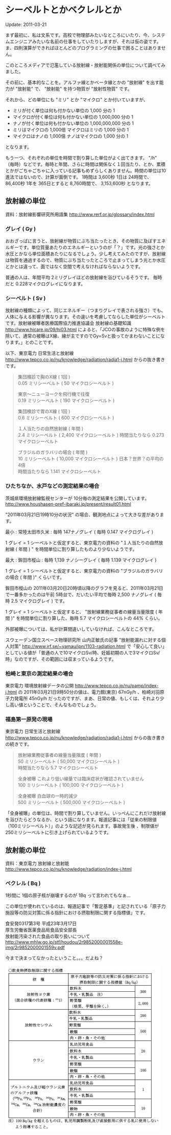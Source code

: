 # シーベルトとかベクレルとか

Update: 2011-03-21

まず最初に、私は文系です。高校で物理部みたいなところにいたり、今、システムエンジニアみたいな名前の仕事をしていたりしますが、それは仮の姿です。ま、四則演算ができればほとんどのプログラミングの仕事で困ることはありません。

このところメディアで氾濫している放射線・放射能関係の単位について調べてみました。

その前に、基本的なことを。アルファ線とかベータ線とかの "放射線" を出す能力が "放射能" で、 "放射能" を持つ物質が "放射性物質" です。

それから、どの単位にも "ミリ" とか "マイクロ" とか付いていますが、

- ミリが付く単位は何も付かない単位の 1,000 分の 1
- マイクロが付く単位は何も付かない単位の 1,000,000 分の 1
- ナノが付く単位は何も付かない単位の 1,000,000,000 分の 1
- ミリはマイクロの 1,000倍 マイクロはミリの 1,000 分の 1
- マイクロはナノの 1,000倍 ナノはマイクロの 1,000 分の 1

となります。

もう一つ、それぞれの単位を時間で割り算した単位がよく出てきます。 "/h" （毎時）などです。毎時と年間、さらに時間は関係なく１回当たり、とか、累積とかがごちゃごちゃに入っている記事もめずらしくありません。時間の単位は10進法ではないので、計算が面倒です。
1時間は 3,600秒
1日は 24時間で、 86,400秒
1年を 365日とすると 8,760時間で、 3,153,600秒
となります。

## 放射線の単位

資料：放射線影響研究所用語集
http://www.rerf.or.jp/glossary/index.html

### グレイ ( Gy )

おおざっぱに言うと、放射線が物質にぶち当たったとき、その物質に及ぼすエネルギーです。単位質量あたりのエネルギーというのが「？」です。光の強さとか水圧とかなら単位面積あたりになるでしょう。少し考えてみたのですが、放射線は物質を通過するので、物質にぶち当たったところで止まってしまう光とか水圧とかとは違って、面ではなく空間で考えなければならないようです。

普通の人は、年間平均 2ミリグレイほどの放射線を浴びているそうです。
毎時だと 0.228マイクログレイになります。

### シーベルト ( Sv )

放射線の種類によって、同じエネルギー（つまりグレイで表される強さ）でも、人体に与える影響が異なります。その違いを考慮してならした単位がシーベルトです。放射線被曝者医療国際協力推進協議会 放射線の基礎知識 http://www.hicare.jp/09/hi03.html によると、「JCOの事故のように特殊な例を除いて、通常の被曝はX線、線が主ですのでGy=Svと扱ってかまわないことになります。」とのことです。

以下、東京電力 日常生活と放射線 http://www.tepco.co.jp/nu/knowledge/radiation/radia1-j.html からの抜き書きです。

> 集団検診で胸のX線 ( 1回 )<br/>
> 0.05 ミリシーベルト ( 50 マイクロシーベルト )
>
> 東京〜ニューヨークを飛行機で往復<br/>
> 0.19 ミリシーベルト ( 190 マイクロシーベルト )
>
> 集団検診で胃のX線 ( 1回 )<br/>
> 0.6 ミリシーベルト ( 600 マイクロシーベルト )
>
> １人当たりの自然放射線 ( 年間 )<br/>
> 2.4 ミリシーベルト ( 2,400 マイクロシーベルト )
> 時間当たりなら 0.273 マイクロシーベルト
>
> ブラジルのガラバリの場合 ( 年間 )<br/>
> 10 ミリシーベルト ( 10,000 マイクロシーベルト ) 日本？世界？の平均の 4倍<br/>
> 時間当たりなら 1.141 マイクロシーベルト

### ひたちなか、水戸などの測定結果の場合

茨城県環境放射線監視センターが 10分毎の測定結果を公開しています。
http://www.houshasen-pref-ibaraki.jp/present/result01.html

"2011年03月21日19時10分の状況" の場合、観測地点によって大きな差があります。

最小 : 常陸太田市久米 : 毎時 147ナノグレイ ( 毎時 0.147 マイクログレイ )

1 グレイ = 1 シーベルトと仮定すると、東京電力の資料の "１人当たりの自然放射線 ( 年間 ) " を時間単位に割り算したものより少ないようです。

最大 : 鉾田市樅山 : 毎時 1,139 ナノシーグレイ ( 毎時 1.139 マイクログレイ )

1 グレイ = 1 シーベルトと仮定すると、東京電力の資料の "ブラジルのガラバリの場合 ( 年間 )" くらいです。

鉾田市樅山の 2011年03月20日20時頃以降のグラフを見ると、2011年03月21日で一番多かったのは午前 5時台で、だいたい平均で毎時 2,500 ナノグレイ ( 毎時 2.5 マイクログレイ )  です。

1 グレイ = 1 シーベルトと仮定すると、 "放射線業務従事者の線量当量限度 ( 年間 )" を時間単位に割り算した、毎時 5.7 マイクロシーベルトの 44% くらい。

外部被曝については、私が計算間違いしていなければ、こんなところです。

スウェーデン国立スペース物理研究所 山内正敏氏の記事 "放射能漏れに対する個人対策" http://www.irf.se/~yamau/jpn/1103-radiation.html で「安心して良い」としている値が「普通の人で10マイクロSv/時、妊娠初期の人で3マイクロSv/時」なのですが、その範囲には収まっているようです。

### 柏崎と東京の測定結果の場合

東京電力 環境放射線データの公開 http://www.tepco.co.jp/nu/pamp/index-j.html の 2011年03月21日9時50分の値は、電力館(東京) 67nGy/h 、柏崎刈羽原子力発電所 45nGy/h だったのですが、まあ、日常の値、もしくは、それより少し高い値ということで、そんなものでしょう。

### 福島第一原発の現場

東京電力 日常生活と放射線 http://www.tepco.co.jp/nu/knowledge/radiation/radia1-j.html からの抜き書きの続きです。

> 放射線業務従事者の線量当量限度 ( 年間 )<br/>
> 50 ミリシーベルト ( 50,000 マイクロシーベルト )<br/>
> 時間当たりなら 5.7 マイクロシーベルト
>
> 全身被曝 これより低い線量では臨床症状が確認されていません<br/>
> 100 ミリシーベルト ( 100,000 マイクロシーベルト )
>
> 全身被曝 白血球の一時的減少<br/>
> 500 ミリシーベルト ( 500,000 マイクロシーベルト )

「全身被曝」の単位は、時間で割り算していません。いっぺんにこれだけ放射線を浴びたらどうなるか、という話になります。報道記事には「従来の制限値（100ミリシーベルト）」のような記述が見られます。事故発生後 、制限値が 250ミリシーベルトに引き上げられているようです。

## 放射能の単位

資料：東京電力 放射線と放射能
http://www.tepco.co.jp/nu/knowledge/radiation/index-j.html

### ベクレル ( Bq )

1秒間に 1個の原子核が崩壊するのが 1Bq って言われてもなぁ...

この単位が使われているのは、報道記事で「暫定基準」と記されている「原子力施設等の防災対策に係る指針における摂取制限に関する指標値」です。

食安発0317第3号 平成23年3月17日<br/>
厚生労働省医薬食品局食品安全部長<br/>
放射能汚染された食品の取り扱いについて
http://www.mhlw.go.jp/stf/houdou/2r9852000001558e-img/2r9852000001559v.pdf

今まで決まってなかったということ。。。だよね？

![](20110321a.png)
